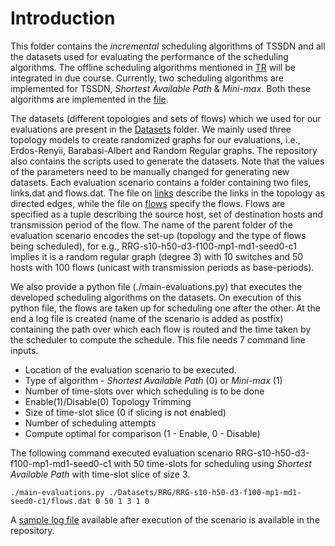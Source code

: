 # Introduction
This folder contains the *incremental* scheduling algorithms of TSSDN and all the datasets used for evaluating the performance of the scheduling algorithms. The offline scheduling algorithms mentioned in [TR](http://goo.gl/8HtZXo) will be integrated in due course. Currently, two scheduling algorithms are implemented for TSSDN, *Shortest Available Path* & *Mini-max*. Both these algorithms are implemented in the [file](SchedulingAlgos.py).

The datasets (different topologies and sets of flows) which we used for our evaluations are present in the [Datasets](Datasets) folder. We mainly used three topology models to create randomized graphs for our evaluations, i.e., Erdos-Renyii, Barabasi-Albert and Random Regular graphs. The repository also contains the scripts used to generate the datasets. Note that the values of the parameters need to be manually changed for generating new datasets. Each evaluation scenario contains a folder containing two files, links.dat and flows.dat. The file on [links](./Datasets/RRG/RRG-s10-h50-d3-f100-mp1-md1-seed0-c1/links.dat) describe the links in the topology as directed edges, while the file on [flows](./Datasets/RRG/RRG-s10-h50-d3-f100-mp1-md1-seed0-c1/flows.dat) specify the flows. Flows are specified as a tuple describing the source host, set of destination hosts and transmission period of the flow. The name of the parent folder of the evaluation scenario encodes the set-up (topology and the type of flows being scheduled), for e.g., RRG-s10-h50-d3-f100-mp1-md1-seed0-c1 implies it is a random regular graph (degree 3) with 10 switches and 50 hosts with 100 flows (unicast with transmission periods as base-periods).

We also provide a python file (./main-evaluations.py) that executes the developed scheduling algorithms on the datasets. On execution of this python file, the flows are taken up for scheduling one after the other. At the end a log file is created (name of the scenario is added as postfix) containing the path over which each flow is routed and the time taken by the scheduler to compute the schedule. This file needs 7 command line inputs. 
- Location of the evaluation scenario to be executed.
- Type of algorithm - *Shortest Available Path* (0) or *Mini-max* (1)
- Number of time-slots over which scheduling is to be done
- Enable(1)/Disable(0) Topology Trimming
- Size of time-slot slice (0 if slicing is not enabled)
- Number of scheduling attempts
- Compute optimal for comparison (1 - Enable, 0 - Disable)
 
The following command executed evaluation scenario RRG-s10-h50-d3-f100-mp1-md1-seed0-c1 with 50 time-slots for scheduling using *Shortest Available Path* with time-slot slice of size 3.
```
./main-evaluations.py ./Datasets/RRG/RRG-s10-h50-d3-f100-mp1-md1-seed0-c1/flows.dat 0 50 1 3 1 0
```

A [sample log file](./log-RRG-s10-h50-d3-f100-mp1-md1-seed0-c1-slots50-algo0-1-3-1) available after execution of the scenario is available in the repository.
